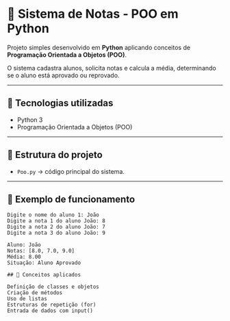 # 📘 Sistema de Notas - POO em Python

Projeto simples desenvolvido em **Python** aplicando conceitos de **Programação Orientada a Objetos (POO)**.

O sistema cadastra alunos, solicita notas e calcula a média, determinando se o aluno está aprovado ou reprovado.

---

## 🚀 Tecnologias utilizadas
- Python 3
- Programação Orientada a Objetos (POO)

---

## 📂 Estrutura do projeto
- `Poo.py` → código principal do sistema.

---

## 📌 Exemplo de funcionamento

```text
Digite o nome do aluno 1: João
Digite a nota 1 do aluno João: 8
Digite a nota 2 do aluno João: 7
Digite a nota 3 do aluno João: 9

Aluno: João
Notas: [8.0, 7.0, 9.0]
Média: 8.00
Situação: Aluno Aprovado

## 🎯 Conceitos aplicados

Definição de classes e objetos
Criação de métodos
Uso de listas
Estruturas de repetição (for)
Entrada de dados com input()